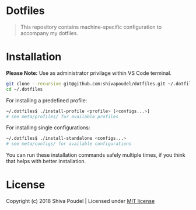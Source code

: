 # Dotfiles

> This repository contains machine-specific configuration to accompany my dotfiles.

# Installation

__Please Note:__ Use as administrator privilage within VS Code terminal.

```bash
git clone --recursive git@github.com:shivapoudel/dotfiles.git ~/.dotfiles
cd ~/.dotfiles
```

For installing a predefined profile:
```bash
~/.dotfiles$ ./install-profile <profile> [<configs...>]
# see meta/profiles/ for available profiles
```

For installing single configurations:
```bash
~/.dotfiles$ ./install-standalone <configs...>
# see meta/configs/ for available configurations
```

You can run these installation commands safely multiple times, if you think that helps with better installation.

# License

Copyright (c) 2018 Shiva Poudel | Licensed under [MIT license](http://shivapoudel.mit-license.org)
